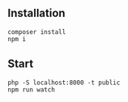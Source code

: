 ## Installation
```
composer install
npm i
```

## Start

```
php -S localhost:8000 -t public
npm run watch
```
